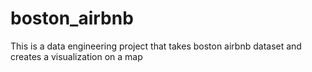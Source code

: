 # boston_airbnb
This is a data engineering project that takes boston airbnb dataset and creates a visualization on a map
